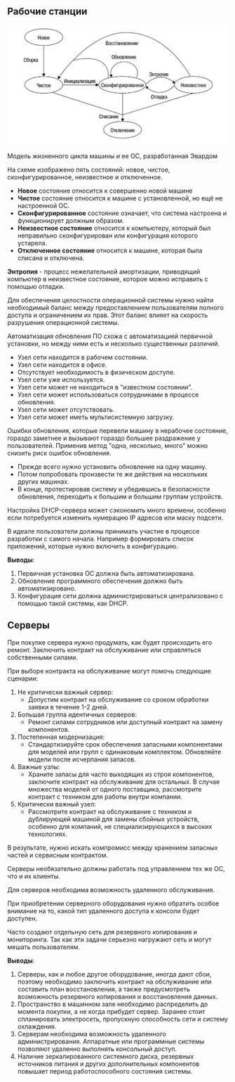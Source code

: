 ## Рабочие станции

![image](1.jpg)

Модель жизненного цикла машины и ее ОС, разработанная Эвардом

На схеме изображено пять состояний: новое, чистое, сконфигурированное, неизвестное и отключенное.
* **Новое** состояние относится к совершенно новой машине
* **Чистое** состояние относится к машине с установленной, но ещё не настроенной ОС.
* **Сконфигурированное** состояние означает, что система настроена и функционирует должным образом.
* **Неизвестное состояние** относится к компьютеру, который был неправильно сконфигурирован или конфигурация которого устарела.
* **Отключенное состояние** относится к машине, которая была списана и отключена.

**Энтропия** - процесс нежелательной амортизации, приводящий компьютер в неизвестное состояние, которое можно исправить с помощью отладки.

Для обеспечения целостности операционной системы нужно найти необходимый баланс между предоставлением пользователям полного доступа и ограничением их прав. Этот баланс влияет на скорость разрушения операционной системы.

Автоматизация обновления ПО схожа с автоматизацией первичной установки, но между ними есть и несколько существенных различий.
* Узел сети находится в рабочем состоянии.
* Узел сети находится в офисе.
* Отсутствует необходимость в физическом доступе.
* Узел сети уже используется.
* Узел сети может не находиться в "известном состоянии".
* Узел сети может использоваться сотрудниками в процессе обновления.
* Узел сети может отсутствовать.
* Узел сети может иметь мультисистемную загрузку.

Ошибки обновления, которые перевели машину в нерабочее состояние, гораздо заметнее и вызывают гораздо большее раздражение у пользователей.
Применив метод "одна, несколько, много" можно снизить риск ошибок обновления.
* Прежде всего нужно установить обновление на одну машину.
* Потом попробовать произвести те же действия на нескольких других машинах.
* В конце, протестировав систему и убедившись в безопасности обновления, переходить к большим и большим группам устройств.

Настройка DHCP-сервера может сэкономить много времени, особенно если потребуется изменить нумерацию IP адресов или маску подсети.

В идеале пользователи должны принимать участие в процессе разработки с самого начала. Например формировать список приложений, которые нужно включить в конфигурацию.

**Выводы**:
1. Первичная установка ОС должна быть автоматизирована.
1. Обновление программного обеспечения должно быть автоматизировано.
1. Конфигурация сети должна администрироваться централизовано с помощью такой системы, как DHCP.


## Серверы

При покупке сервера нужно продумать, как будет происходить его ремонт. Заключить контракт на обслуживание или справляться собственными силами.

При выборе контракта на обслуживание могут помочь следующие сценарии:

1. Не критически важный сервер:
    * Допустим контракт на обслуживание со сроком обработки заявки в течение 1-2 дней.
1. Большая группа идентичных серверов:
    * Ремонт силами сотрудников или доступный контракт на замену компонентов.
1. Постепенная модернизация:
    * Стандартизируйте срок обеспечения запасными компонентами для моделей или групп с одинаковым комплектом. Обновляйте модели после исчерпания запасов.
1. Важные узлы:
    * Храните запасы для часто выходящих из строя компонентов, заключите контракт на обслуживание для остальных. В случае множества моделей от одного поставщика, рассмотрите контракт с техником для работы внутри компании.
1. Критически важный узел:
    * Рассмотрите контракт на обслуживание с техником и дублирующей машиной для замены сбойных устройств, особенно для компаний, не специализирующихся в высоких технологиях.


В результате, нужно искать компромисс между хранением запасных частей и сервисным контрактом.

Серверы необязательно должны работать под управлением тех же ОС, что и их клиенты.

Для серверов необходима возможность удаленного обслуживания.

При приобретении серверного оборудования нужно обратить особое внимание на то, какой тип удаленного доступа к консоли будет доступен.

Часто создают отдельную сеть для резервного копирования и мониторинга. Так как эти задачи серьезно нагружают сеть и могут мешать пользователям.

**Выводы**:
1. Серверы, как и любое другое оборудование, иногда дают сбои, поэтому необходимо заключить контракт на обслуживание или составить план восстановления, а также предусмотреть возможность резервного копирования и восстановления данных.
1. Пространство в машинном зале необходимо распределить до момента покупки, а не когда прибудет сервер. Заранее стоит спланировать электросеть, пропускную способность сети и систему охлаждения.
1. Серверам необходима возможность удаленного администрирования. Аппаратные или программные системы позволяют удаленно выполнять консольный доступ.
1. Наличие зеркалированного системного диска, резервных источников питания и других дополнительных компонентов повышает период работоспособного состояния системы.
